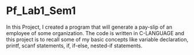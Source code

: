 # Pf_Lab1_Sem1
In this Project, I created a program that will generate a pay-slip of an employee of some organization. The code is written in C-LANGUAGE and this project is to recall some of my basic concepts like variable declaration, printf, scanf statements, if, if-else, nested-if statements. 
